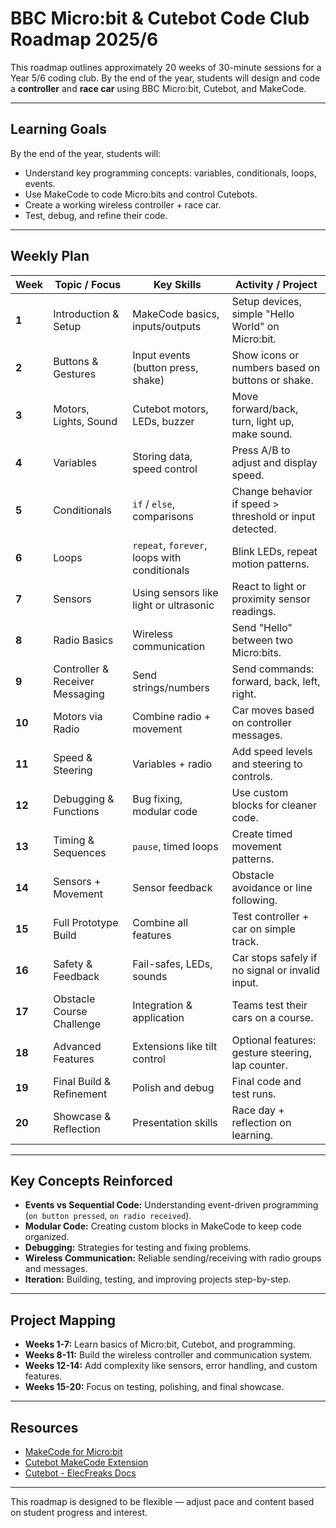 # BBC Micro:bit & Cutebot Code Club Roadmap 2025/6

This roadmap outlines approximately 20 weeks of 30-minute sessions for a Year 5/6 coding club. By the end of the year, students will design and code a **controller** and **race car** using BBC Micro:bit, Cutebot, and MakeCode.

---

## **Learning Goals**
By the end of the year, students will:
- Understand key programming concepts: variables, conditionals, loops, events.
- Use MakeCode to code Micro:bits and control Cutebots.
- Create a working wireless controller + race car.
- Test, debug, and refine their code.

---

## **Weekly Plan**

| Week | Topic / Focus | Key Skills | Activity / Project |
|------|---------------|------------|---------------------|
| **1** | Introduction & Setup | MakeCode basics, inputs/outputs | Setup devices, simple "Hello World" on Micro:bit. |
| **2** | Buttons & Gestures | Input events (button press, shake) | Show icons or numbers based on buttons or shake. |
| **3** | Motors, Lights, Sound | Cutebot motors, LEDs, buzzer | Move forward/back, turn, light up, make sound. |
| **4** | Variables | Storing data, speed control | Press A/B to adjust and display speed. |
| **5** | Conditionals | `if` / `else`, comparisons | Change behavior if speed > threshold or input detected. |
| **6** | Loops | `repeat`, `forever`, loops with conditionals | Blink LEDs, repeat motion patterns. |
| **7** | Sensors | Using sensors like light or ultrasonic | React to light or proximity sensor readings. |
| **8** | Radio Basics | Wireless communication | Send "Hello" between two Micro:bits. |
| **9** | Controller & Receiver Messaging | Send strings/numbers | Send commands: forward, back, left, right. |
| **10** | Motors via Radio | Combine radio + movement | Car moves based on controller messages. |
| **11** | Speed & Steering | Variables + radio | Add speed levels and steering to controls. |
| **12** | Debugging & Functions | Bug fixing, modular code | Use custom blocks for cleaner code. |
| **13** | Timing & Sequences | `pause`, timed loops | Create timed movement patterns. |
| **14** | Sensors + Movement | Sensor feedback | Obstacle avoidance or line following. |
| **15** | Full Prototype Build | Combine all features | Test controller + car on simple track. |
| **16** | Safety & Feedback | Fail-safes, LEDs, sounds | Car stops safely if no signal or invalid input. |
| **17** | Obstacle Course Challenge | Integration & application | Teams test their cars on a course. |
| **18** | Advanced Features | Extensions like tilt control | Optional features: gesture steering, lap counter. |
| **19** | Final Build & Refinement | Polish and debug | Final code and test runs. |
| **20** | Showcase & Reflection | Presentation skills | Race day + reflection on learning. |

---

## **Key Concepts Reinforced**
- **Events vs Sequential Code:** Understanding event-driven programming (`on button pressed`, `on radio received`).
- **Modular Code:** Creating custom blocks in MakeCode to keep code organized.
- **Debugging:** Strategies for testing and fixing problems.
- **Wireless Communication:** Reliable sending/receiving with radio groups and messages.
- **Iteration:** Building, testing, and improving projects step-by-step.

---

## **Project Mapping**
- **Weeks 1-7:** Learn basics of Micro:bit, Cutebot, and programming.
- **Weeks 8-11:** Build the wireless controller and communication system.
- **Weeks 12-14:** Add complexity like sensors, error handling, and custom features.
- **Weeks 15-20:** Focus on testing, polishing, and final showcase.

---

## **Resources**
- [MakeCode for Micro:bit](https://makecode.microbit.org/)
- [Cutebot MakeCode Extension](https://makecode.microbit.org/pkg/elecfreaks/pxt-cutebot)
- [Cutebot - ElecFreaks Docs](https://www.elecfreaks.com/learn-en/microbitKit/smart_cutebot)

---

This roadmap is designed to be flexible — adjust pace and content based on student progress and interest.
